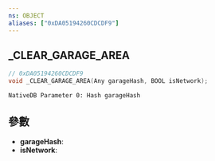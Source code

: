 ```yaml
---
ns: OBJECT
aliases: ["0xDA05194260CDCDF9"]
---
```

## _CLEAR_GARAGE_AREA

```c
// 0xDA05194260CDCDF9
void _CLEAR_GARAGE_AREA(Any garageHash, BOOL isNetwork);
```

```
NativeDB Parameter 0: Hash garageHash
```

## 參數
* **garageHash**: 
* **isNetwork**: 

